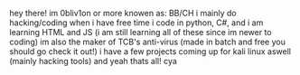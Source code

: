 hey there! im 0bliv1on or more knowen as: BB/CH
i mainly do hacking/coding when i have free time
i code in python, C#, and i am learning HTML and JS (i am still learning all of these since im newer to coding)
im also the maker of TCB's anti-virus (made in batch and free you should go check it out!)
i have a few projects coming up for kali linux aswell (mainly hacking tools)
and yeah thats all! cya 
